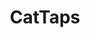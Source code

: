 ---
title: CatTaps
crosslinks:
- livven
- aww
- youtubefactsbot
- gifs
- Eyebleach
- CatSlaps
- anti_gif_bot
- StartledCats
- hitmanimals
- cats
- thumbcats
- behindthegifs
- PeopleFuckingDying
- AnimalsBeingJerks
- KneadyCats
- Roombaww
- retiredjpeg
- stolendogbeds
- TIGHTPUSSY
- food
---